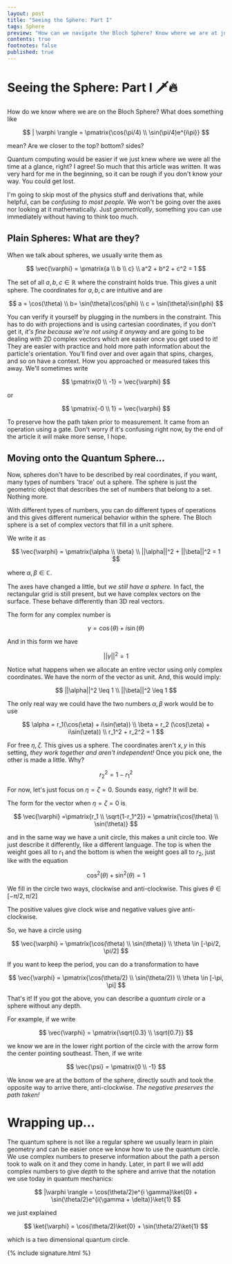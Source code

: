 ```yaml
---
layout: post
title: "Seeing the Sphere: Part I"
tags: Sphere
preview: "How can we navigate the Bloch Sphere? Know where we are at just by looking at the vector? The real numbers are explained here!"
contents: true
footnotes: false
published: true
---
```


# Seeing the Sphere: Part I 🗡🔥

How do we know where we are on the Bloch Sphere? What does something like

$$
| \varphi \rangle = \pmatrix{\cos(\pi/4) \\ \sin(\pi/4)e^{i\pi}}
$$

mean? Are we closer to the top? bottom? sides?

Quantum computing would be easier if we just knew where we were all the time at a glance, right? I agree! So much that this article was written. It was very hard for me in the beginning, so it can be rough if you don't know your way. You could get lost.

I'm going to skip most of the physics stuff and derivations that, while helpful, can be *confusing to most people.* We won't be going over the axes nor looking at it mathematically. Just *geometrically*, something you can use immediately without having to think too much.

## Plain Spheres: What are they?

When we talk about spheres, we usually write them as

$$
\vec{\varphi} = \pmatrix{a \\ b \\ c} \\  a^2 + b^2 + c^2 = 1
$$

The set of all $a,b,c\in \mathbb{R}$ where the constraint holds true. This gives a unit sphere. The coordinates for $a,b,c$ are intuitive and are

$$
a = \cos(\theta) \\ b= \sin(\theta)\cos(\phi) \\ c = \sin(\theta)\sin(\phi)
$$

You can verify it yourself by plugging in the numbers in the constraint. This has to do with projections and is using cartesian coordinates, if you don't get it, *it's fine because we're not using it anyway* and are going to be dealing with 2D complex vectors which are easier once you get used to it! They are easier with practice and hold more path information about the particle's orientation. You'll find over and over again that spins, charges, and so on have a context. How you approached or measured takes this away. We'll sometimes write

$$
\pmatrix{0 \\ -1} = \vec{\varphi}
$$

or

$$
\pmatrix{-0 \\ 1} = \vec{\varphi}
$$

To preserve how the path taken prior to measurement. It came from an operation using a gate. Don't worry if it's confusing right now, by the end of the article it will make more sense, I hope.

## Moving onto the Quantum Sphere...

Now, spheres don't have to be described by real coordinates, if you want, many types of numbers 'trace' out a sphere. The sphere is just the geometric object that describes the set of numbers that belong to a set. Nothing more.

With different types of numbers, you can do different types of operations and this gives different numerical behavior within the sphere. The Bloch sphere is a set of complex vectors that fill in a unit sphere.

We write it as

$$
\vec{\varphi} =
\pmatrix{\alpha \\ \beta} \\ ||\alpha||^2 + ||\beta||^2 = 1
$$

where $\alpha,\beta \in \mathbb{C}$.

The axes have changed a little, but *we still have a sphere.* In fact, the rectangular grid is still present, but we have complex vectors on the surface. These behave differently than 3D real vectors.  

The form for any complex number is

$$
\gamma = \cos(\theta) + i\sin(\theta)
$$

And in this form we have

$$
||\gamma||^2 = 1
$$

Notice what happens when we allocate an entire vector using only complex coordinates. We have the norm of the vector as unit. And, this would imply:

$$
||\alpha||^2 \leq 1 \\ ||\beta||^2 \leq 1
$$

The only real way we could have the two numbers $\alpha,\beta$ work would be to use

$$
\alpha = r_1(\cos(\eta) + i\sin(\eta)) \\ \beta = r_2 (\cos(\zeta) + i\sin(\zeta)) \\ r_1^2 + r_2^2 = 1
$$

For free $\eta,\zeta$. This gives us a sphere. The coordinates aren't $x,y$ in this setting, *they work together and aren't independent!* Once you pick one, the other is made a little. Why?

$$
r_2^2 = 1 - r_1^2
$$

For now, let's just focus on $\eta = \zeta = 0$. Sounds easy, right? It will be.

The form for the vector when $\eta = \zeta = 0$ is

$$
\vec{\varphi} =\pmatrix{r_1 \\ \sqrt{1-r_1^2}} = \pmatrix{\cos(\theta) \\ \sin(\theta)}
$$

and in the same way we have a unit circle, this makes a unit circle too. We just describe it differently, like a different language. The top is when the weight goes all to $r_1$ and the bottom is when the weight goes all to $r_2$, just like with the equation

$$
\cos^2(\theta) + \sin^2(\theta) = 1
$$

We fill in the circle two ways, clockwise and anti-clockwise. This gives $\theta \in [-\pi/2, \pi/2]$

The positive values give clock wise and negative values give anti-clockwise.

So, we have a circle using

$$
\vec{\varphi} = \pmatrix{\cos(\theta) \\ \sin(\theta)} \\ \theta \in [-\pi/2, \pi/2]
$$

If you want to keep the period, you can do a transformation to have

$$
\vec{\varphi} = \pmatrix{\cos(\theta/2) \\ \sin(\theta/2)} \\ \theta \in [-\pi, \pi]
$$

That's it! If you got the above, you can describe a *quantum circle* or a sphere without any depth.

For example, if we write

$$
\vec{\varphi} = \pmatrix{\sqrt{0.3} \\ \sqrt{0.7}}
$$

we know we are in the lower right portion of the circle with the arrow form the center pointing southeast. Then, if we write

$$
\vec{\psi} = \pmatrix{0 \\ -1}
$$

We know we are at the bottom of the sphere, directly south and took the opposite way to arrive there, anti-clockwise. *The negative preserves the path taken!*

# Wrapping up...

The quantum sphere is not like a regular sphere we usually learn in plain geometry and can be easier once we know how to use the quantum circle. We use complex numbers to preserve information about the path a person took to walk on it and they come in handy. Later, in part II we will add complex numbers to give *depth* to the sphere and arrive that the notation we use today in quantum mechanics:

$$
|\varphi \rangle = \cos(\theta/2)e^{i \gamma}\ket{0} + \sin(\theta/2)e^{i(\gamma + \delta)}\ket{1}
$$

we just explained

$$
\ket{\varphi} = \cos(\theta/2)\ket{0} + \sin(\theta/2)\ket{1}
$$

which is a two dimensional quantum circle.

{% include signature.html %}
